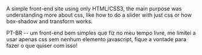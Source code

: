 A simple front-end site using only HTML/CSS3, the main purpose was understanding more about css, like how to do a slider with just css or how box-shadow and transform works.

PT-BR --
um front-end bem simples que fiz no meu tempo livre, me limitei a usar apenas css sem nenhum elemento javascript, fique a vontade para fazer o que quiser com isso!
